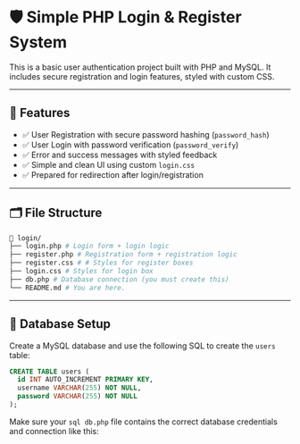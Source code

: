 # 🛡️ Simple PHP Login & Register System

This is a basic user authentication project built with PHP and MySQL. It includes secure registration and login features, styled with custom CSS.

---

## 🚀 Features

- ✅ User Registration with secure password hashing (`password_hash`)
- ✅ User Login with password verification (`password_verify`)
- ✅ Error and success messages with styled feedback
- ✅ Simple and clean UI using custom `login.css`
- ✅ Prepared for redirection after login/registration

---

## 🗂️ File Structure

```bash
📁 login/
├── login.php # Login form + login logic
├── register.php # Registration form + registration logic
├── register.css # # Styles for register boxes
├── login.css # Styles for login box
├── db.php # Database connection (you must create this)
└── README.md # You are here.
```


---

## 💾 Database Setup

Create a MySQL database and use the following SQL to create the `users` table:

```sql
CREATE TABLE users (
  id INT AUTO_INCREMENT PRIMARY KEY,
  username VARCHAR(255) NOT NULL,
  password VARCHAR(255) NOT NULL
);
```

Make sure your ```sql db.php``` file contains the correct database credentials and connection like this:
